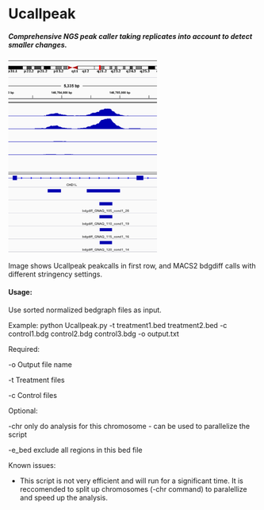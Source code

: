 # Ucallpeak
##### Comprehensive NGS peak caller taking replicates into account to detect smaller changes.


<img src="https://raw.githubusercontent.com/StefanKurtenbach/Ucallpeak/master/Example%20peak%20calling.png" width="300">

Image shows Ucallpeak peakcalls in first row, and MACS2 bdgdiff calls with different stringency settings. 


#### Usage:

Use sorted normalized bedgraph files as input.



Example:
python Ucallpeak.py -t treatment1.bed treatment2.bed -c control1.bdg control2.bdg control3.bdg -o output.txt


Required:

-o		Output file name

-t    Treatment files

-c		Control files

Optional:

-chr    only do analysis for this chromosome - can be used to parallelize the script

-e_bed  exclude all regions in this bed file


Known issues:
- This script is not very efficient and will run for a significant time. It is reccomended to split up chromosomes (-chr command) to paralellize and speed up the analysis.
